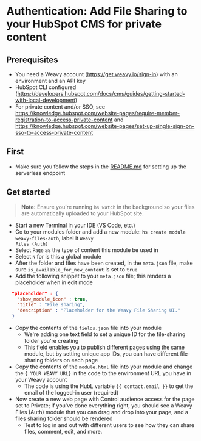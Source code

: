 # Authentication: Add File Sharing to your HubSpot CMS for private content

## Prerequisites
* You need a Weavy account (https://get.weavy.io/sign-in) with an environment and an API key
* HubSpot CLI configured (https://developers.hubspot.com/docs/cms/guides/getting-started-with-local-development)
* For private content and/or SSO, see https://knowledge.hubspot.com/website-pages/require-member-registration-to-access-private-content and https://knowledge.hubspot.com/website-pages/set-up-single-sign-on-sso-to-access-private-content

## First
* Make sure you follow the steps in the [README.md](/serverless/README.md) for setting up the serverless endpoint

## Get started
> **Note:** Ensure you're running `hs watch` in the background so your files are automatically uploaded to your HubSpot site.
* Start a new Terminal in your IDE (VS Code, etc.)
* Go to your modules folder and add a new module: `hs create module weavy-files-auth`, label it <code>Weavy Files (Auth)</code>
* Select `Page` as the type of content this module be used in
* Select `N` for is this a global module
* After the folder and files have been created, in the `meta.json` file, make sure `is_available_for_new_content` is set to `true`
* Add the following snippet to your `meta.json` file; this renders a placeholder when in edit mode
```json
  "placeholder" : {
    "show_module_icon" : true,
    "title" : "File sharing",
    "description" : "Placeholder for the Weavy File Sharing UI."
  }
```
* Copy the contents of the `fields.json` file into your module
  * We're adding one text field to set a unique ID for the file-sharing folder you're creating
  * This field enables you to publish different pages using the same module, but by setting unique app IDs, you can have different file-sharing folders on each page
* Copy the contents of the `module.html` file into your module and change the `{ YOUR WEAVY URL}` in the code to the environment URL you have in your Weavy account
  * The code is using the HubL variable `{{ contact.email }}` to get the email of the logged-in user (required)
* Now create a new web page with Control audience access for the page set to Private; if you've done everything right, you should see a Weavy Files (Auth) module that you can drag and drop into your page, and a files sharing folder should be rendered
  * Test to log in and out with different users to see how they can share files, comment, edit, and more.
